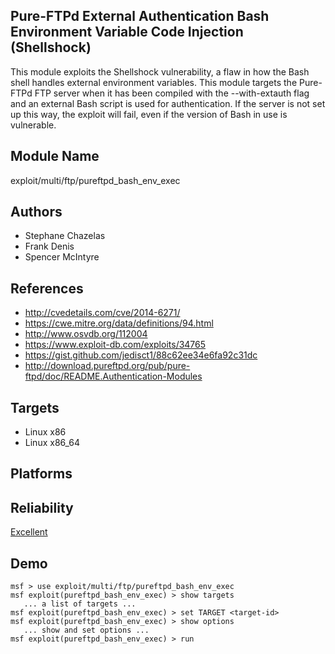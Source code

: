 ## Pure-FTPd External Authentication Bash Environment Variable Code Injection (Shellshock)

This module exploits the Shellshock vulnerability, a flaw in 
how the Bash shell handles external environment variables. 
This module targets the Pure-FTPd FTP server when it has 
been compiled with the --with-extauth flag and an external 
Bash script is used for authentication. If the server is not 
set up this way, the exploit will fail, even if the version 
of Bash in use is vulnerable.


## Module Name
exploit/multi/ftp/pureftpd_bash_env_exec

## Authors
* Stephane Chazelas
* Frank Denis
* Spencer McIntyre


## References
* http://cvedetails.com/cve/2014-6271/
* https://cwe.mitre.org/data/definitions/94.html
* http://www.osvdb.org/112004
* https://www.exploit-db.com/exploits/34765
* https://gist.github.com/jedisct1/88c62ee34e6fa92c31dc
* http://download.pureftpd.org/pub/pure-ftpd/doc/README.Authentication-Modules



## Targets
* Linux x86
* Linux x86_64


## Platforms


## Reliability
[Excellent](https://github.com/rapid7/metasploit-framework/wiki/Exploit-Ranking)

## Demo

```
msf > use exploit/multi/ftp/pureftpd_bash_env_exec
msf exploit(pureftpd_bash_env_exec) > show targets
   ... a list of targets ...
msf exploit(pureftpd_bash_env_exec) > set TARGET <target-id>
msf exploit(pureftpd_bash_env_exec) > show options
   ... show and set options ...
msf exploit(pureftpd_bash_env_exec) > run
```
    
    